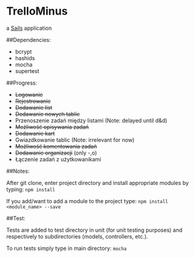 # TrelloMinus

a [Sails](http://sailsjs.org) application

##Dependencies:
* bcrypt
* hashids
* mocha
* supertest

##Progress:
* ~~Logowanie~~
* ~~Rejestrowanie~~
* ~~Dodawanie list~~
* ~~Dodawanie nowych tablic~~
* Przenoszenie zadań między listami (Note: delayed until d&d)
* ~~Możliwość opisywania zadań~~
* ~~Dodawanie kart~~
* Gwiazdkowanie tablic (Note: irrelevant for now)
* ~~Możliwość komentowania zadań~~
* ~~Dodawanie organizacji~~ (only -,o)
* Łączenie zadań z użytkowanikami


##Notes:

After git clone, enter project directory and install appropriate modules by typing:
`npm install`

If you add/want to add a module to the project type:
`npm install <module_name> --save`

##Test:

Tests are added to test directory in unit (for unit testing purposes) and respectively to subdirectories (models, controllers, etc.).

To run tests simply type in main directory:
`mocha`


